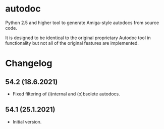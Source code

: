 # autodoc
Python 2.5 and higher tool to generate Amiga-style autodocs from source code.

It is designed to be identical to the original proprietary Autodoc tool in functionality but not all of the original features are implemented.

# Changelog

## 54.2 (18.6.2021)
- Fixed filtering of (i)nternal and (o)bsolete autodocs.

## 54.1 (25.1.2021)
- Initial version.

